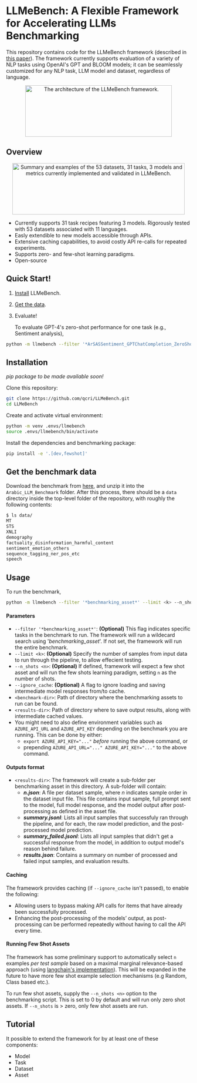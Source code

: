 # LLMeBench: A Flexible Framework for Accelerating LLMs Benchmarking

This repository contains code for the LLMeBench framework (described in [this paper](https://arxiv.org/abs/2308.04945)). The framework currently supports evaluation of a variety of NLP tasks using OpenAI's GPT and BLOOM models; it can be seamlessly customized for any NLP task, LLM model and dataset, regardless of language.


<p align="center">
<picture>
<img alt = "The architecture of the LLMeBench framework." src="https://github.com/qcri/LLMeBench/assets/3918663/fe50e5db-4b11-4dfe-afab-57c5e727f312" width="400" height="140"/>
</picture>
</p>

## Overview
<p align="center">
<picture>
<img alt = "Summary and examples of the 53 datasets, 31 tasks, 3 models and metrics currently implemented and
validated in LLMeBench." src="https://github.com/qcri/LLMeBench/assets/3918663/a9b926c0-8a10-4334-84b2-ad0b4e3e5ceb" width="470" height="140"/>
</picture>
</p>

- Currently supports 31 task recipes featuring 3 models. Rigorously tested with 53 datasets associated with 11 languages.
- Easly extendible to new models accessible through APIs.
- Extensive caching capabilities, to avoid costly API re-calls for repeated experiments.
- Supports zero- and few-shot learning paradigms.
- Open-source

## Quick Start!
1. [Install](https://github.com/qcri/LLMeBench/tree/readme_update1#installation) LLMeBench.
2. [Get the data](https://github.com/qcri/LLMeBench/tree/readme_update1#get-the-benchmark-data).
3. Evaluate!
   
   To evaluate GPT-4's zero-shot performance for one task (e.g., Sentiment analysis), 
```bash
python -m llmebench --filter '*ArSASSentiment_GPTChatCompletion_ZeroShot*' assets/benchmark_v1 results/ 
```

## Installation
*pip package to be made available soon!*

Clone this repository:
```bash
git clone https://github.com/qcri/LLMeBench.git
cd LLMeBench
```

Create and activate virtual environment:
```bash
python -m venv .envs/llmebench
source .envs/llmebench/bin/activate
```

Install the dependencies and benchmarking package:
```bash
pip install -e '.[dev,fewshot]'
```

## Get the benchmark data
Download the benchmark from [here](https://neurox.qcri.org/projects/llmebench/arabic_llm_benchmark_data.zip), and unzip it into the `Arabic_LLM_Benchmark` folder. After this process, there should be a `data` directory inside the top-level folder of the repository, with roughly the following contents:

```bash
$ ls data/
MT
STS
XNLI
demography
factuality_disinformation_harmful_content
sentiment_emotion_others
sequence_tagging_ner_pos_etc
speech
```

## Usage
To run the benchmark,

```bash
python -m llmebench --filter '*benchmarking_asset*' --limit <k> --n_shots <n> --ignore_cache <benchmark-dir> <results-dir> 
```

#### Parameters
- `--filter '*benchmarking_asset*'`: **(Optional)** This flag indicates specific tasks in the benchmark to run. The framework will run a wildecard search using '*benchmarking_asset*'. If not set, the framework will run the entire benchmark.
- `--limit <k>`: **(Optional)** Specify the number of samples from input data to run through the pipeline, to allow effecient testing.
- `--n_shots <n>`: **(Optional)** If defined, framework will expect a few shot asset and will run the few shots learning paradigm, setting `n` as the number of shots.
- `--ignore_cache`: **(Optional)** A flag to ignore loading and saving intermediate model responses from/to cache. 
- `<benchmark-dir>`: Path of directory where the benchmarking assets to run can be found.
- `<results-dir>`: Path of directory where to save output results, along with intermediate cached values.
- You might need to also define environment variables such as `AZURE_API_URL` and `AZURE_API_KEY` depending on the benchmark you are running. This can be done by either:
   - `export AZURE_API_KEY="..."` _before_ running the above command, or
   - prepending `AZURE_API_URL="..." AZURE_API_KEY="..."` to the above command.

#### Outputs format
- `<results-dir>`: The framework will create a sub-folder per benchmarking asset in this directory. A sub-folder will contain:
  - **_n.json_**: A file per dataset sample, where *n* indicates sample order in the dataset input file. This file contains input sample, full prompt sent to the model, full model response, and the model output after post-processing as defined in the asset file.
  - **_summary.jsonl_**: Lists all input samples that successfuly ran through the pipeline, and for each, the raw model prediction, and the post-processed model prediction.
  -  **_summary_failed.jsonl_**: Lists all input samples that didn't get a successful response from the model, in addition to output model's reason behind failure.
  -  **_results.json_**: Contains a summary on number of processed and failed input samples, and evaluation results.

#### Caching
The framework provides caching (if `--ignore_cache` isn't passed), to enable the following: 
- Allowing users to bypass making API calls for items that have already been successfully processed.
- Enhancing the post-processing of the models’ output, as post-processing can be performed repeatedly without having to call the API every time. 

#### Running Few Shot Assets
The framework has some preliminary support to automatically select `n` examples _per test sample_ based on a maximal marginal relevance-based approach (using [langchain's implementation](https://python.langchain.com/docs/modules/model_io/prompts/example_selectors/mmr)). This will be expanded in the future to have more few shot example selection mechanisms (e.g Random, Class based etc.).

To run few shot assets, supply the `--n_shots <n>` option to the benchmarking script. This is set to 0 by default and will run only zero shot assets. If `--n_shots` is > zero, only few shot assets are run.

## Tutorial
It possible to extend the framework for by at least one of these components:
- Model
- Task
- Dataset
- Asset
